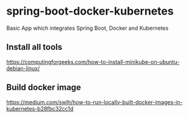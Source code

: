 # spring-boot-docker-kubernetes
Basic App which integrates Spring Boot, Docker and Kubernetes



## Install all tools
https://computingforgeeks.com/how-to-install-minikube-on-ubuntu-debian-linux/

## Build docker image
https://medium.com/swlh/how-to-run-locally-built-docker-images-in-kubernetes-b28fbc32cc1d



